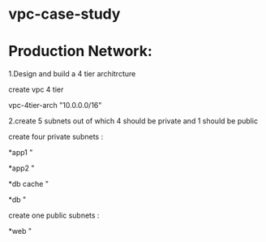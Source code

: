 # vpc-case-study
# Production Network:

1.Design and build a 4 tier architrcture

create vpc 4 tier

vpc-4tier-arch "10.0.0.0/16"

2.create 5 subnets out of  which 4 should be private and 1 should be public

create four private  subnets :

*app1 "

*app2 "

*db cache "

*db "

create one public subnets :

*web "

